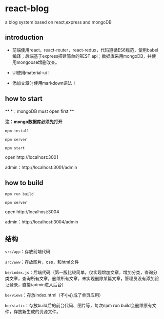 # react-blog #

a blog system based on react,express and mongoDB

## introduction ##

- 前端使用react，react-router，react-redux，代码遵循ES6规范，使用babel编译；后端基于express搭建简单的REST api；数据库采用mongoDB，并使用mongoose增删改查。

- UI使用material-ui！

- 添加文章时使用markdown语法！


## how to start ##

** *：mongoDB must open first **

**注：mongo数据库必须先打开**

```
npm install 

npm server

npm start

```
open http://localhost:3001

admin：http://localhost:3001/admin

## how to build ##

```
npm run build

npm server
```

open http://localhost:3004

admin：http://localhost:3004/admin

## 结构 ##

`src/app`：存放前端代码

`src/www`：存放图片，css，和html文件

`be/index.js`：后端代码（第一版比较简单，仅实现增加文章，增加分类，查询分类文章，查询所有文章，删除所有文章，未实现删除某篇文章，管理员没有添加验证登录，直接/admin进入后台）

`be/views`：存放index.html（不小心成了单页应用）

`be/static`：存放build后的前台代码、图片等，每次npm run build会删除原有文件，存放新生成的资源文件。
